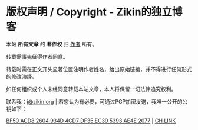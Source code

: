 # 版权声明 / Copyright - Zikin的独立博客

本站 **所有文章** 的 **著作权** 归 [作者](https://github.com/Zikinn) 所有。

转载需事先征得作者同意。

转载时需在正文开头显著位置注明作者姓名，给出原始链接，并不得进行任何形式的修改演绎。

如任何组织或个人未经同意转载本站文章，本人将保留一切法律追究权利。

联系我：[i@zikin.org](mailto:i@zikin.org) | 若您认为有必要，可通过PGP加密发送，我唯一公开的公钥如下：

[BF50 ACD8 2604 934D 4CD7 DF35 EC39 5393 AE4E 2077](https://cdn.jsdelivr.net/gh/Zikinn/PGP/Zikin_0xAE4E2077_public.asc) | [GH LINK](https://github.com/Zikinn/PGP)
